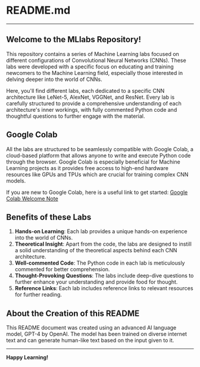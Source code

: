 # README.md

---

## Welcome to the MLlabs Repository!

This repository contains a series of Machine Learning labs focused on different configurations of Convolutional Neural Networks (CNNs). These labs were developed with a specific focus on educating and training newcomers to the Machine Learning field, especially those interested in delving deeper into the world of CNNs.

Here, you'll find different labs, each dedicated to a specific CNN architecture like LeNet-5, AlexNet, VGGNet, and ResNet. Every lab is carefully structured to provide a comprehensive understanding of each architecture's inner workings, with fully commented Python code and thoughtful questions to further engage with the material.

## Google Colab

All the labs are structured to be seamlessly compatible with Google Colab, a cloud-based platform that allows anyone to write and execute Python code through the browser. Google Colab is especially beneficial for Machine Learning projects as it provides free access to high-end hardware resources like GPUs and TPUs which are crucial for training complex CNN models.

If you are new to Google Colab, here is a useful link to get started: [Google Colab Welcome Note](https://colab.research.google.com/notebooks/welcome.ipynb)

## Benefits of these Labs

1. **Hands-on Learning**: Each lab provides a unique hands-on experience into the world of CNNs.
2. **Theoretical Insight**: Apart from the code, the labs are designed to instill a solid understanding of the theoretical aspects behind each CNN architecture.
3. **Well-commented Code**: The Python code in each lab is meticulously commented for better comprehension.
4. **Thought-Provoking Questions**: The labs include deep-dive questions to further enhance your understanding and provide food for thought.
5. **Reference Links**: Each lab includes reference links to relevant resources for further reading.

## About the Creation of this README

This README document was created using an advanced AI language model, GPT-4 by OpenAI. The model has been trained on diverse internet text and can generate human-like text based on the input given to it.

---

**Happy Learning!**
